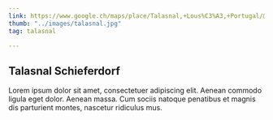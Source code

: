 ```yaml
---
link: https://www.google.ch/maps/place/Talasnal,+Lous%C3%A3,+Portugal/@40.091733,-8.2262905,291m/data=!3m1!1e3!4m5!3m4!1s0xd22ec06bb376ec1:0x271232ffe8f79467!8m2!3d40.0923348!4d-8.2260438?hl=de
thumb: "../images/talasnal.jpg"
tag: talasnal

---
```

## Talasnal Schieferdorf

Lorem ipsum dolor sit amet, consectetuer adipiscing elit. Aenean commodo ligula eget dolor. Aenean massa. Cum sociis natoque penatibus et magnis dis parturient montes, nascetur ridiculus mus.